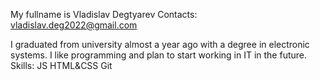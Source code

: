 My fullname is Vladislav Degtyarev Contacts: vladislav.deg2022@gmail.com

I graduated from university almost a year ago with a degree in electronic systems. I like programming and plan to start working in IT in the future.
Skills: JS HTML&CSS Git